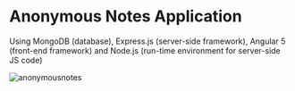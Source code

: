 # Anonymous Notes Application
Using MongoDB (database), Express.js (server-side framework), Angular 5 (front-end framework) 
and Node.js (run-time environment for server-side JS code)


![anonymousnotes](https://user-images.githubusercontent.com/13756917/35321136-1eeb3306-009b-11e8-8c6b-96b5a0355cc8.png)

